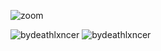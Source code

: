 
![zoom](https://user-images.githubusercontent.com/83184525/116801935-ff742800-aae4-11eb-976e-9f461bb91f0c.gif)

<img src="https://github-readme-stats.vercel.app/api?username=bydeathlxncer&show_icons=true&theme=tokyonight" alt="bydeathlxncer" style="min-width=50%">
     <img src="https://github-readme-stats.vercel.app/api/top-langs/?username=bydeathlxncer&theme=tokyonight&layout=compact" alt="bydeathlxncer" style="max-width=70%"/>
